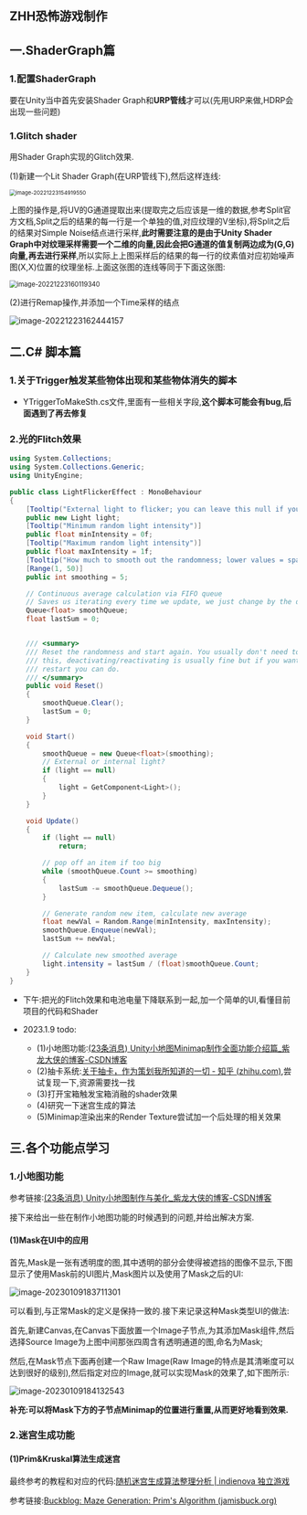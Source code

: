 ## ZHH恐怖游戏制作



## 一.ShaderGraph篇

### 1.配置ShaderGraph

要在Unity当中首先安装Shader Graph和**URP管线**才可以(先用URP来做,HDRP会出现一些问题)

### 1.Glitch shader

用Shader Graph实现的Glitch效果.

(1)新建一个Lit Shader Graph(在URP管线下),然后这样连线:

<img src="ZHH%E6%81%90%E6%80%96%E6%B8%B8%E6%88%8F%E5%88%B6%E4%BD%9C.assets/image-20221223154919550.png" alt="image-20221223154919550" style="zoom: 67%;" />

上图的操作是,将UV的G通道提取出来(提取完之后应该是一维的数据,参考Split官方文档,Split之后的结果的每一行是一个单独的值,对应纹理的V坐标),将Split之后的结果对Simple Noise结点进行采样,**此时需要注意的是由于Unity Shader Graph中对纹理采样需要一个二维的向量,因此会把G通道的值复制两边成为(G,G)向量,再去进行采样**,所以实际上上图采样后的结果的每一行的纹素值对应初始噪声图(X,X)位置的纹理坐标.上面这张图的连线等同于下面这张图:

<img src="ZHH%E6%81%90%E6%80%96%E6%B8%B8%E6%88%8F%E5%88%B6%E4%BD%9C.assets/image-20221223160119340.png" alt="image-20221223160119340" style="zoom:80%;" />



(2)进行Remap操作,并添加一个Time采样的结点

![image-20221223162444157](ZHH%E6%81%90%E6%80%96%E6%B8%B8%E6%88%8F%E5%88%B6%E4%BD%9C.assets/image-20221223162444157.png)





## 二.C# 脚本篇

### 1.关于Trigger触发某些物体出现和某些物体消失的脚本

- YTriggerToMakeSth.cs文件,里面有一些相关字段,**这个脚本可能会有bug,后面遇到了再去修复**



### 2.光的Flitch效果

```c#
using System.Collections;
using System.Collections.Generic;
using UnityEngine;

public class LightFlickerEffect : MonoBehaviour
{
    [Tooltip("External light to flicker; you can leave this null if you attach script to a light")]
    public new Light light;
    [Tooltip("Minimum random light intensity")]
    public float minIntensity = 0f;
    [Tooltip("Maximum random light intensity")]
    public float maxIntensity = 1f;
    [Tooltip("How much to smooth out the randomness; lower values = sparks, higher = lantern")]
    [Range(1, 50)]
    public int smoothing = 5;

    // Continuous average calculation via FIFO queue
    // Saves us iterating every time we update, we just change by the delta
    Queue<float> smoothQueue;
    float lastSum = 0;


    /// <summary>
    /// Reset the randomness and start again. You usually don't need to call
    /// this, deactivating/reactivating is usually fine but if you want a strict
    /// restart you can do.
    /// </summary>
    public void Reset()
    {
        smoothQueue.Clear();
        lastSum = 0;
    }

    void Start()
    {
        smoothQueue = new Queue<float>(smoothing);
        // External or internal light?
        if (light == null)
        {
            light = GetComponent<Light>();
        }
    }

    void Update()
    {
        if (light == null)
            return;

        // pop off an item if too big
        while (smoothQueue.Count >= smoothing)
        {
            lastSum -= smoothQueue.Dequeue();
        }

        // Generate random new item, calculate new average
        float newVal = Random.Range(minIntensity, maxIntensity);
        smoothQueue.Enqueue(newVal);
        lastSum += newVal;

        // Calculate new smoothed average
        light.intensity = lastSum / (float)smoothQueue.Count;
    }
}

```

- 下午:把光的Flitch效果和电池电量下降联系到一起,加一个简单的UI,看懂目前项目的代码和Shader





- 2023.1.9 todo:
  - (1)小地图功能:[(23条消息) Unity小地图Minimap制作全面功能介绍篇_紫龙大侠的博客-CSDN博客](https://blog.csdn.net/alayeshi/article/details/115913174)
  - (2)抽卡系统:[关于抽卡，作为策划我所知道的一切 - 知乎 (zhihu.com)](https://zhuanlan.zhihu.com/p/356187524),尝试复现一下,资源需要找一找
  - (3)打开宝箱触发宝箱消融的shader效果
  - (4)研究一下迷宫生成的算法
  - (5)Minimap渲染出来的Render Texture尝试加一个后处理的相关效果



## 三.各个功能点学习

### 1.小地图功能

参考链接:[(23条消息) Unity小地图制作与美化_紫龙大侠的博客-CSDN博客](https://blog.csdn.net/alayeshi/article/details/115914212)

接下来给出一些在制作小地图功能的时候遇到的问题,并给出解决方案.



#### (1)Mask在UI中的应用

首先,Mask是一张有透明度的图,其中透明的部分会使得被遮挡的图像不显示,下图显示了使用Mask前的UI图片,Mask图片以及使用了Mask之后的UI:

![image-20230109183711301](ZHH%E6%81%90%E6%80%96%E6%B8%B8%E6%88%8F%E5%88%B6%E4%BD%9C.assets/image-20230109183711301.png)

可以看到,与正常Mask的定义是保持一致的.接下来记录这种Mask类型UI的做法:

首先,新建Canvas,在Canvas下面放置一个Image子节点,为其添加Mask组件,然后选择Source Image为上图中间那张四周含有透明通道的图,命名为Mask;

然后,在Mask节点下面再创建一个Raw Image(Raw Image的特点是其清晰度可以达到很好的级别),然后指定对应的Image,就可以实现Mask的效果了,如下图所示:

![image-20230109184132543](ZHH%E6%81%90%E6%80%96%E6%B8%B8%E6%88%8F%E5%88%B6%E4%BD%9C.assets/image-20230109184132543.png)

**补充:可以将Mask下方的子节点Minimap的位置进行重置,从而更好地看到效果.**





### 2.迷宫生成功能

#### (1)Prim&Kruskal算法生成迷宫

最终参考的教程和对应的代码:[随机迷宫生成算法整理分析 | indienova 独立游戏](https://indienova.com/u/cocolate/blogread/1493)

参考链接:[Buckblog: Maze Generation: Prim's Algorithm (jamisbuck.org)](http://weblog.jamisbuck.org/2011/1/10/maze-generation-prim-s-algorithm)

